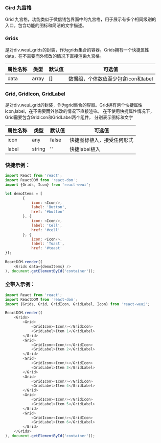 ### Gird 九宫格

Grid 九宫格，功能类似于微信钱包界面中的九宫格，用于展示有多个相同级别的入口。包含功能的图标和简洁的文字描述。

### Grids
是对div.weui_grids的封装，作为grids集合的容器。Grids拥有一个快捷属性data，在不需要而外修改的情况下直接渲染九宫格。

属性名称  | 类型 | 默认值 | 可选值
------------- | ------------- | --------| -------------
data  | array | [] | 数据组，个体数值至少包含icon和label

### Grid, GridIcon, GridLabel
是对div.weui_grid的封装，作为grid集合的容器。Grid拥有两个快捷属性icon,label，在不需要而外修改的情况下直接渲染。 在不使用快捷属性情况下，Grid需要包含GridIcon和GridLabel两个组件， 分别表示图标和文字

属性名称  | 类型 | 默认值 | 可选值
------------- | ------------- | --------| -------------
icon  | any | false | 快捷图标植入，接受任何形式
label | string | '' | 快捷label植入

### 快捷示例：

```javascript
import React from 'react';
import ReactDOM from 'react-dom';
import {Grids, Icon} from 'react-weui';

let demoItems = [
        {
            icon: <Icon/>,
            label: 'Button',
            href: '#button'
        }, {
            icon: <Icon/>,
            label: 'Cell',
            href: '#cell'
        }, {
            icon: <Icon/>,
            label: 'Toast',
            href: '#toast'
}];
        
ReactDOM.render((
    <Grids data={demoItems} />
), document.getElementById('container'));
```

### 全带入示例：
```javascript
import React from 'react';
import ReactDOM from 'react-dom';
import {Grids, Grid, GridIcon, GridLabel, Icon} from 'react-weui';

ReactDOM.render((
    <Grids>
        <Grid>
            <GridIcon><Icon/></GridIcon>
            <GridLabel>Item 1</GridLabel>
        </Grid>
        <Grid>
            <GridIcon><Icon/></GridIcon>
            <GridLabel>Item 2</GridLabel>
        </Grid>
        <Grid>
            <GridIcon><Icon/></GridIcon>
            <GridLabel>Item 3</GridLabel>
        </Grid>
        <Grid>
            <GridIcon><Icon/></GridIcon>
            <GridLabel>Item 4</GridLabel>
        </Grid>
        <Grid>
            <GridIcon><Icon/></GridIcon>
            <GridLabel>Item 5</GridLabel>
        </Grid>
        <Grid>
            <GridIcon><Icon/></GridIcon>
            <GridLabel>Item 6</GridLabel>
        </Grid>
    </Grids>
), document.getElementById('container'));
```